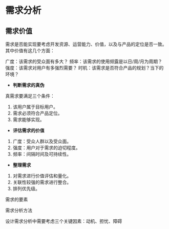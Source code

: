 # 需求分析



## 需求价值

需求是否能实现要考虑开发资源、运营能力、价值，以及与产品的定位是否一致。其中价值有这几个方面：

广度：该需求的受众面有多大？
频率：该需求的使用频露是以日/周/月为周期？
强度：该需求对用户有多强烈需要？
时机：该需求是否符合产品的规划？当下的环境？



- **判断需求的真伪**

真需求要满足三个条件：

1. 该用户属于目标用户。
2. 需求必须符合产品定位。
3. 需求能够实现。

- **评估需求的价值**

1. 广度：受众人群以及受众面。
2. 强度：用户对于需求的迫切程度。
3. 频率：间隔时间及可持续性。

- **整理需求**

1. 对需求进行价值评估和量化。
2. 关联性较强的需求进行整合。
3. 排列优先级。

需求的要素



需求分析方法



设计需求分析中需要考虑三个关键因素：动机、担忧、障碍

